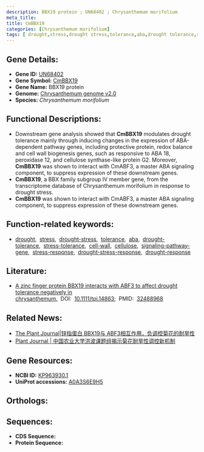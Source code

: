 ```yaml
---
description: BBX19 protein ; UN68402 ; Chrysanthemum morifolium
meta_title:
title: CmBBX19
categories: [Chrysanthemum morifolium]
tags: [ drought,stress,drought stress,tolerance,aba,drought tolerance,stress tolerance,cell wall,cellulose,signaling pathway gene,stress response,drought stress response,drought response ]
---
```


## Gene Details:
- **Gene ID:**	[UN68402]()
- **Gene Symbol:** <u>CmBBX19</u>
- **Gene Name:** BBX19 protein
- **Genome:** [Chrysanthemum genome v2.0]()
- **Species:** *Chrysanthemum morifolium*

## Functional Descriptions:
   - Downstream gene analysis showed that **CmBBX19** modulates drought tolerance mainly through inducing changes in the expression of ABA-dependent pathway genes, including protective protein, redox balance and cell wall biogenesis genes, such as responsive to ABA 18, peroxidase 12, and cellulose synthase-like protein G2. Moreover, **CmBBX19** was shown to interact with CmABF3, a master ABA signaling component, to suppress expression of these downstream genes.
   - **CmBBX19**, a BBX family subgroup IV member gene, from the transcriptome database of Chrysanthemum morifolium in response to drought stress.
   - **CmBBX19** was shown to interact with CmABF3, a master ABA signaling component, to suppress expression of these downstream genes.

## Function-related keywords:
   - [drought](/tags/drought/),&nbsp;&nbsp;[stress](/tags/stress/),&nbsp;&nbsp;[drought-stress](/tags/drought-stress/),&nbsp;&nbsp;[tolerance](/tags/tolerance/),&nbsp;&nbsp;[aba](/tags/aba/),&nbsp;&nbsp;[drought-tolerance](/tags/drought-tolerance/),&nbsp;&nbsp;[stress-tolerance](/tags/stress-tolerance/),&nbsp;&nbsp;[cell-wall](/tags/cell-wall/),&nbsp;&nbsp;[cellulose](/tags/cellulose/),&nbsp;&nbsp;[signaling-pathway-gene](/tags/signaling-pathway-gene/),&nbsp;&nbsp;[stress-response](/tags/stress-response/),&nbsp;&nbsp;[drought-stress-response](/tags/drought-stress-response/),&nbsp;&nbsp;[drought-response](/tags/drought-response/)

## Literature:
   - [A zinc finger protein BBX19 interacts with ABF3 to affect drought tolerance negatively in chrysanthemum.](https://doi.org/10.1111/tpj.14863)&nbsp;&nbsp;DOI:&nbsp;&nbsp;[10.1111/tpj.14863](https://doi.org/10.1111/tpj.14863);&nbsp;&nbsp;PMID:&nbsp;&nbsp;[32488968](https://pubmed.ncbi.nlm.nih.gov/32488968/)

## Related News:
   - [The Plant Journal|锌指蛋白 BBX19与 ABF3相互作用，负调控菊花的耐旱性](https://mp.weixin.qq.com/s?__biz=Mzg3MDEwNDEyMg==&mid=2247489943&idx=4&sn=178c7773b5ae63968e09f9ff142a96a4&chksm=ce93b4c2f9e43dd47187f08bef7c17f673e927353056e05ddb77b7e03944d6a69413d0d59fd1&scene=27#wechat_redirect)
   - [Plant Journal | 中国农业大学洪波课题组揭示菊花耐旱性调控新机制](https://mp.weixin.qq.com/s?__biz=MzU3ODY3MDM0NA==&mid=2247495896&idx=3&sn=c7a2cc31818294afe5f6a14b1f624b7f&chksm=fd736abfca04e3a92b811467b8a2952f683b82404f54b7137551c75e19ea4923db4a1877de95&scene=27#wechat_redirect)

## Gene Resources:
- **NCBI ID:**  [KP963930.1](https://www.ncbi.nlm.nih.gov/gene/?term=KP963930.1)
- **UniProt accessions:** [A0A3S6E9H5](https://www.uniprot.org/uniprotkb/A0A3S6E9H5/entry)

## Orthologs:

## Sequences:
- **CDS Sequence:**
- **Protein Sequence:**
